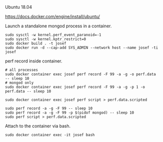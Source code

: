 Ubuntu 18.04

https://docs.docker.com/engine/install/ubuntu/

Launch a standalone mongod process in a container.
```
sudo sysctl -w kernel.perf_event_paranoid=-1
sudo sysctl -w kernel.kptr_restrict=0
sudo docker build . -t josef
sudo docker run -d --cap-add SYS_ADMIN --network host --name josef -ti josef
```

perf record inside container.
```
# all processes
sudo docker container exec josef perf record -F 99 -a -g -o perf.data -- sleep 10
# mongod only
sudo docker container exec josef perf record -F 99 -a -g -p 1 -o perf.data -- sleep 10

sudo docker container exec josef perf script > perf.data.scripted
```

```
sudo perf record -a -g -F 99 -- sleep 10
sudo perf record -a -g -F 99 -p $(pidof mongod) -- sleep 10
sudo perf script > perf.data.scripted
```

Attach to the container via bash.
```
sudo docker container exec -it josef bash
```
